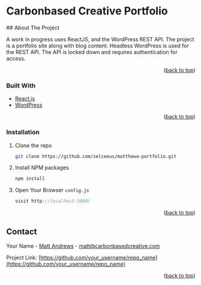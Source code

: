 # Carbonbased Creative Portfolio


<p></p>
<!-- ABOUT THE PROJECT -->
## About The Project

A work in progress uses ReactJS, and the WordPress REST API. The project is a portfolio site along with blog content. Headless WordPress is used for the REST API. The API is locked down and requires authentication for access.



<p align="right">(<a href="#top">back to top</a>)</p>



### Built With

* [React.js](https://reactjs.org/)
* [WordPress](https://www.wordpress.org)


<p align="right">(<a href="#top">back to top</a>)</p>


### Installation

1. Clone the repo
   ```sh
   git clone https://github.com/selceeus/matthewa-portfolio.git
   ```
2. Install NPM packages
   ```sh
   npm install
   ```
3. Open Your Browser `config.js`
   ```js
   visit http://localhost:3000/
   ```

<p align="right">(<a href="#top">back to top</a>)</p>


<!-- CONTACT -->
## Contact

Your Name - [Matt Andrews](https://carbonbasedcreative.com) - matt@carbonbasedcreative.com

Project Link: [https://github.com/your_username/repo_name](https://github.com/your_username/repo_name)

<p align="right">(<a href="#top">back to top</a>)</p>